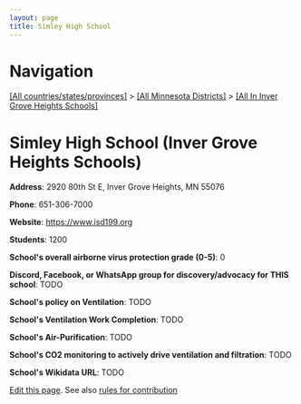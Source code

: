 ```yaml
---
layout: page
title: Simley High School
---
```

# Navigation

[[All countries/states/provinces]](../../..) > [[All Minnesota Districts]](../..) > [[All In Inver Grove Heights Schools]](..)

# Simley High School (Inver Grove Heights Schools)

**Address**: 2920 80th St E, Inver Grove Heights, MN 55076

**Phone**: 651-306-7000

**Website**: <https://www.isd199.org>

**Students**: 1200

**School's overall airborne virus protection grade (0-5)**: 0

**Discord, Facebook, or WhatsApp group for discovery/advocacy for THIS school**: TODO

**School's policy on Ventilation**: TODO

**School's Ventilation Work Completion**: TODO

**School's Air-Purification**: TODO

**School's CO2 monitoring to actively drive ventilation and filtration**: TODO

**School's Wikidata URL**: TODO


[Edit this page](https://github.com/ventilate-schools/MN/edit/main/./Inver_Grove_Heights_Schools/Simley_High_School.md). See also [rules for contribution](../../../contribution-rules/)